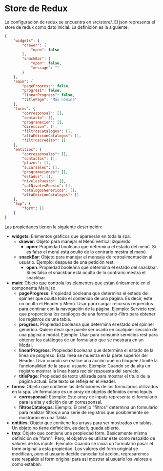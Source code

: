 # Store de Redux

La configuración de redux se encuentra en src/store/. El json representa el store de redux como dato inicial. La definición es la siguiente.

```json
{
    "widgets": {
        "drawer": {
            "open": false
        },
        "snackBar": {
            "open": false,
            "message": ""
        }
    },
    "main": {
        "pageProgress": false,
        "progress": false,
        "linearProgress": false,
        "titlePage": "Más nómina"
    },
    "forms": {
        "corresponsal": [],
        "contacto": [],
        "programacion": [],
        "direccion": [],
        "filtrosCatalogos": [],
        "altaEdicionCatalogos": [],
        "filtrosCredito": []
    },
    "entities": {
        "corresponsales": [],
        "contactos": [],
        "plazos": [],
        "sucursales": [],
        "programaciones": [],
        "estados": [],
        "nivelesPuesto": [],
        "catNivelesPuesto": [],
        "catalogosGenericos": [],
        "altaEdicionCatalogos": []
    },
    "tmp": {
        "form": []
    }
}
```

Las propiedades tienen la siguiente descripción:

* <b>widgets</b>: Elementos gráficos que apareerán en toda la spa.
    * <b>drawer</b>: Objeto para manejar el Menú vertical izquierdo
        * <b>open</b>: Propiedad booleana que determina el estado del menú. Si es falso el menú está oculto de lo contrario mestra el menú. 
    * <b>snackBar</b>: Objeto para manejar el mensaje de retroalimentación al usuario. Ejemplo: después de una petición rest.
        * <b>open</b>: Propiedad booleana que determina el estado del snackbar. Si es falso el snackbar está oculto de lo contrario mestra el snackbar.
* <b>main</b>: Objeto que controla los elementos que están únicamente en el componente Main.jsx
    * <b>pageProgress</b>: Propiedad booleana que determina el estado del spinner que oculta todo el contenido de una página. Es decir, este no oculta el Header y Menú. Usar para cargar recursos requeridos para continar con la navegación de la página. Ejemplo: Servicio rest que proporciona los catálogos de una formulario-filtro para obtener los registros de una tabla.
    * <b>progress</b>: Propiedad booleana que determina el estado del spinner génerico. Quiere decir que puede ser usado en cualquier sección de una página o modal. Ejemplo: Usar para consumir servicios rest para obtener los catálogos de un formulario que se mostrará en un Modal.
    * <b>linearProgress</b>: Propiedad booleana que determina el estado de la línea de progreso. Esta línea se muestra en la parte superior del Header. Usar cuando se realice una acción que no bloquee / limite la funcionalidad de la spa al usuario. Ejemplo: Cuando se da alta un registro mostrar la línea hasta recibir respuesta del servicio.   
    * <b>titlePage</b>: Propiedad de texto utilizada para mostrar el título de la página actual. Este texto se refleja en el Header.   
* <b>forms</b>: Objeto que contiene las definiciones de los formularios utilizados en la spa. Un formulario es un array de objetos definidos como Inputs.
    * <b>corresponsal</b>: Ejemplo: Este array de inputs representa el formulario para la alta y edición de un corresponsal.
    * <b>filtrosCatalogos</b>: Ejemplo: El prefijo "filtros" determina un formulario para realizar filtros a una serie de registros que posiblemente se mostrarán en una Tabla.
* <b>entities</b>: Objeto que contiene los arrays para ser mostrados en tablas. Un objeto no tiene definición, es decir, queda abierto. 
* <b>tmp</b>: Objeto que contiene una propiedad form. Básicamente misma definición de "form". Pero, el objetivo es utilizar este como respaldo de valores de los inputs. Ejemplo: Cuando se inicia un formulario pasar el form original a esta propiedad. Los valores del form original se modifican, pero el usuario decide cancelar tal acción, regresaremos este respaldo al form original para asi mostrar al usuario los valores a como estaban.  

